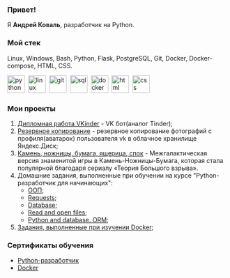 ### Привет!
Я **Андрей Коваль**, разработчик на Python.

### Мой стек
Linux, Windows, Bash, Python, Flask, PostgreSQL, Git, Docker, Docker-compose, HTML, CSS.


<img src="https://cdn.jsdelivr.net/gh/devicons/devicon/icons/python/python-original.svg" title="python" width="40" height="40"/>&nbsp;
<img src="https://cdn.jsdelivr.net/gh/devicons/devicon/icons/linux/linux-original.svg" title="linux" width="40" height="40"/>&nbsp;
<img src="https://cdn.jsdelivr.net/gh/devicons/devicon/icons/git/git-plain.svg" title="git" width="40" height="40"/>&nbsp;
<img src="https://cdn.jsdelivr.net/gh/devicons/devicon/icons/postgresql/postgresql-original.svg" title="sql" width="40" height="40"/>&nbsp;
<img src="https://cdn.jsdelivr.net/gh/devicons/devicon/icons/docker/docker-plain-wordmark.svg" title="docker" width="40" height="40">&nbsp;
<img src="https://cdn.jsdelivr.net/gh/devicons/devicon/icons/html5/html5-original.svg" title="html" width="40" height="40"/>&nbsp;
<img src="https://cdn.jsdelivr.net/gh/devicons/devicon/icons/css3/css3-original.svg" title="css" width="40" height="40"/>&nbsp;

### Мои проекты 

1. [Дипломная работа VKinder](https://github.com/Kovandrey7/VKinder) - VK бот(аналог Tinder);
2. [Резервное копирование](https://github.com/Kovandrey7/Backup-VK-YADisk) - резервное копирование фотографий с профиля(аватарок) пользователя vk в облачное хранилище Яндекс.Диск;
3. [Камень, ножницы, бумага, ящерица, спок](https://github.com/Kovandrey7/Mini-projects/blob/main/%D0%98%D0%B3%D1%80%D0%B0%20%D0%BA%D0%B0%D0%BC%D0%B5%D0%BD%D1%8C%2C%20%D0%BD%D0%BE%D0%B6%D0%BD%D0%B8%D1%86%D1%8B%2C%20%D0%B1%D1%83%D0%BC%D0%B0%D0%B3%D0%B0%2C%20%D1%8F%D1%89%D0%B5%D1%80%D0%B8%D1%86%D0%B0%2C%20%D1%81%D0%BF%D0%BE%D0%BA.py) - Межгалактическая версия знаменитой игры в Камень-Ножницы-Бумага, которая стала популярной благодаря сериалу «Теория Большого взрыва».
4. Домашние задания, выполненные при обучении на курсе "Python-разработчик для начинающих":
   - [ООП](https://github.com/Kovandrey7/Mini-projects/blob/main/OOP.py);
   - [Requests](https://github.com/Kovandrey7/Mini-projects/blob/main/Requests.py);
   - [Database](https://github.com/Kovandrey7/Mini-projects/blob/main/database_hw.py);
   - [Read and open files](https://github.com/Kovandrey7/Mini-projects/tree/main/Work%20read%20and%20open%20file);
   - [Python and database. ORM](https://github.com/Kovandrey7/Mini-projects/tree/main/Python%20ORM);
5. [Задания, выполненные при изучении Docker](https://github.com/Kovandrey7/Docker);

### Сертификаты обучения
- [Python-разработчик](https://github.com/Kovandrey7/Kovandrey7/blob/main/python.pdf)
- [Docker](https://github.com/Kovandrey7/Kovandrey7/blob/main/Docker.pdf)
